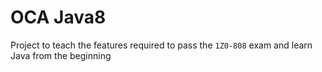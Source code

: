 # OCA Java8

Project to teach the features required to pass the `1Z0-808` exam and learn Java from the beginning